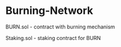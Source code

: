 # Burning-Network

BURN.sol - contract with burning mechanism

Staking.sol - staking contract for BURN
